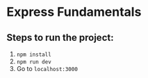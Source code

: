 # Express Fundamentals

## Steps to run the project:

1. `npm install`
2. `npm run dev` 
3. Go to `localhost:3000`
